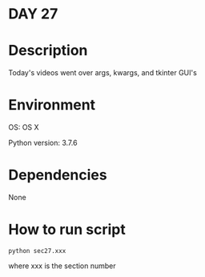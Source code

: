 
# DAY 27

# Description
Today's videos went over args, kwargs, and tkinter GUI's

# Environment
OS: OS X

Python version: 3.7.6

# Dependencies
None

# How to run script
```
python sec27.xxx
```
where xxx is the section number
